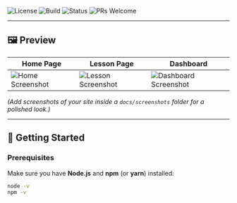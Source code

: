 

![License](https://img.shields.io/badge/license-MIT-blue.svg)
![Build](https://img.shields.io/badge/build-passing-brightgreen.svg)
![Status](https://img.shields.io/badge/status-active-success.svg)
![PRs Welcome](https://img.shields.io/badge/PRs-welcome-brightgreen.svg)


---
## 🖼️ Preview

| Home Page | Lesson Page | Dashboard |
|------------|-------------|------------|
| ![Home Screenshot](docs/screenshots/home.png) | ![Lesson Screenshot](docs/screenshots/lesson.png) | ![Dashboard Screenshot](docs/screenshots/dashboard.png) |

*(Add screenshots of your site inside a `docs/screenshots` folder for a polished look.)*

---

## 🚀 Getting Started

### Prerequisites
Make sure you have **Node.js** and **npm** (or **yarn**) installed:
```bash
node -v
npm -v
